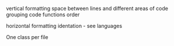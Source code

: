 
vertical formatting
  space between lines and different areas of code
  grouping code
  functions order


horizontal formatting
  identation - see languages


One class per file